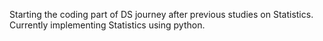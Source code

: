 Starting the coding part of DS journey after previous studies on Statistics. 
Currently implementing Statistics using python.
